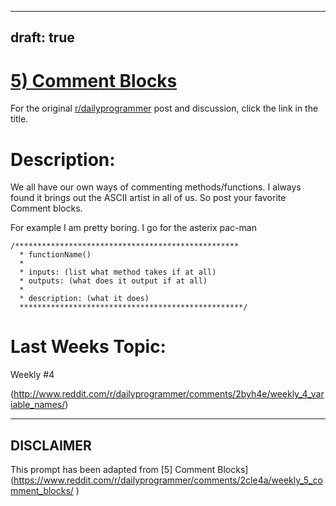 ---
draft: true
----

# [5) Comment Blocks](https://www.reddit.com/r/dailyprogrammer/comments/2cle4a/weekly_5_comment_blocks/)

For the original [r/dailyprogrammer](https://www.reddit.com/r/dailyprogrammer/) post and discussion, click the link in the title.

# Description:
We all have our own ways of commenting methods/functions. I always found it brings out the ASCII artist in all of us. So post your favorite Comment blocks.

For example I am pretty boring. I go for the asterix pac-man


```
/**************************************************
  * functionName()                                                         
  *
  * inputs: (list what method takes if at all)
  * outputs: (what does it output if at all)
  *
  * description: (what it does)
  **************************************************/
```
# Last Weeks Topic:
Weekly #4

(http://www.reddit.com/r/dailyprogrammer/comments/2byh4e/weekly_4_variable_names/)

----
## **DISCLAIMER**
This prompt has been adapted from [5] Comment Blocks](https://www.reddit.com/r/dailyprogrammer/comments/2cle4a/weekly_5_comment_blocks/
)

